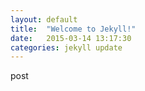 ```yaml
---
layout: default
title:  "Welcome to Jekyll!"
date:   2015-03-14 13:17:30
categories: jekyll update
---
```


post